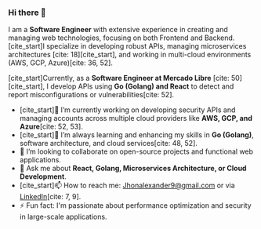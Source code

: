 ### Hi there 👋

I am a **Software Engineer** with extensive experience in creating and managing web technologies, focusing on both Frontend and Backend. [cite_start]I specialize in developing robust APIs, managing microservices architectures [cite: 18][cite_start], and working in multi-cloud environments (AWS, GCP, Azure)[cite: 36, 52].

[cite_start]Currently, as a **Software Engineer at Mercado Libre** [cite: 50][cite_start], I develop APIs using **Go (Golang) and React** to detect and report misconfigurations or vulnerabilities[cite: 52].

- [cite_start]🔭 I’m currently working on developing security APIs and managing accounts across multiple cloud providers like **AWS, GCP, and Azure**[cite: 52, 53].
- [cite_start]🌱 I’m always learning and enhancing my skills in **Go (Golang)**, software architecture, and cloud services[cite: 48, 52].
- 👯 I’m looking to collaborate on open-source projects and functional web applications.
- 💬 Ask me about **React, Golang, Microservices Architecture, or Cloud Development**.
- [cite_start]📫 How to reach me: [Jhonalexander9@gmail.com](mailto:Jhonalexander9@gmail.com) or via [LinkedIn](https://www.linkedin.com/in/alexander-alvarez9)[cite: 7, 9].
- ⚡ Fun fact: I'm passionate about performance optimization and security in large-scale applications.
